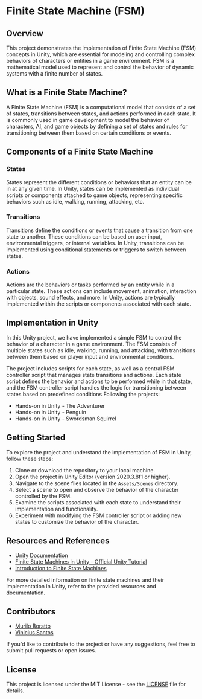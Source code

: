 # Finite State Machine (FSM)

## Overview

This project demonstrates the implementation of Finite State Machine (FSM) concepts in Unity, which are essential for modeling and controlling complex behaviors of characters or entities in a game environment. FSM is a mathematical model used to represent and control the behavior of dynamic systems with a finite number of states.

## What is a Finite State Machine?

A Finite State Machine (FSM) is a computational model that consists of a set of states, transitions between states, and actions performed in each state. It is commonly used in game development to model the behavior of characters, AI, and game objects by defining a set of states and rules for transitioning between them based on certain conditions or events.

## Components of a Finite State Machine

### States

States represent the different conditions or behaviors that an entity can be in at any given time. In Unity, states can be implemented as individual scripts or components attached to game objects, representing specific behaviors such as idle, walking, running, attacking, etc.

### Transitions

Transitions define the conditions or events that cause a transition from one state to another. These conditions can be based on user input, environmental triggers, or internal variables. In Unity, transitions can be implemented using conditional statements or triggers to switch between states.

### Actions

Actions are the behaviors or tasks performed by an entity while in a particular state. These actions can include movement, animation, interaction with objects, sound effects, and more. In Unity, actions are typically implemented within the scripts or components associated with each state.

## Implementation in Unity

In this Unity project, we have implemented a simple FSM to control the behavior of a character in a game environment. The FSM consists of multiple states such as idle, walking, running, and attacking, with transitions between them based on player input and environmental conditions.

The project includes scripts for each state, as well as a central FSM controller script that manages state transitions and actions. Each state script defines the behavior and actions to be performed while in that state, and the FSM controller script handles the logic for transitioning between states based on predefined conditions.Following the projects:

- Hands-on in Unity - The Adventurer
- Hands-on in Unity - Penguin
- Hands-on in Unity - Swordsman Squirrel

## Getting Started

To explore the project and understand the implementation of FSM in Unity, follow these steps:

1. Clone or download the repository to your local machine.
2. Open the project in Unity Editor (version 2020.3.8f1 or higher).
3. Navigate to the scene files located in the `Assets/Scenes` directory.
4. Select a scene to open and observe the behavior of the character controlled by the FSM.
5. Examine the scripts associated with each state to understand their implementation and functionality.
6. Experiment with modifying the FSM controller script or adding new states to customize the behavior of the character.

## Resources and References

- [Unity Documentation](https://docs.unity3d.com/)
- [Finite State Machines in Unity - Official Unity Tutorial](https://learn.unity.com/tutorial/finite-state-machines-in-unity)
- [Introduction to Finite State Machines](https://gamedevelopment.tutsplus.com/tutorials/finite-state-machines-theory-and-implementation--gamedev-11867)

For more detailed information on finite state machines and their implementation in Unity, refer to the provided resources and documentation.

## Contributors

- [Murilo Boratto](https://github.com/muriloboratto)
- [Vinicius Santos](https://github.com/vimsos)

If you'd like to contribute to the project or have any suggestions, feel free to submit pull requests or open issues.

## License

This project is licensed under the MIT License - see the [LICENSE](LICENSE) file for details.
